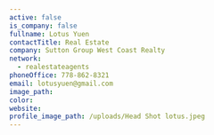 ```yaml
---
active: false
is_company: false
fullname: Lotus Yuen
contactTitle: Real Estate
company: Sutton Group West Coast Realty
network:
  - realestateagents
phoneOffice: 778-862-8321
email: lotusyuen@gmail.com
image_path:
color:
website:
profile_image_path: /uploads/Head Shot lotus.jpeg
---
```




